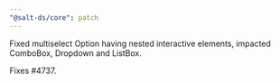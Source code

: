 ```yaml
---
"@salt-ds/core": patch
---
```


Fixed multiselect Option having nested interactive elements, impacted ComboBox, Dropdown and ListBox.

Fixes #4737.
